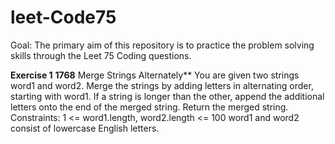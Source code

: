 # leet-Code75

Goal:
The primary aim of this repository is to practice the problem solving skills through the Leet 75 Coding questions. 

**Exercise 1**
**1768** Merge Strings Alternately**
You are given two strings word1 and word2. Merge the strings by adding letters in alternating order, starting with word1. If a string is longer than the other, append the additional letters onto the end of the merged string.
Return the merged string.
Constraints:
1 <= word1.length, word2.length <= 100
word1 and word2 consist of lowercase English letters.

